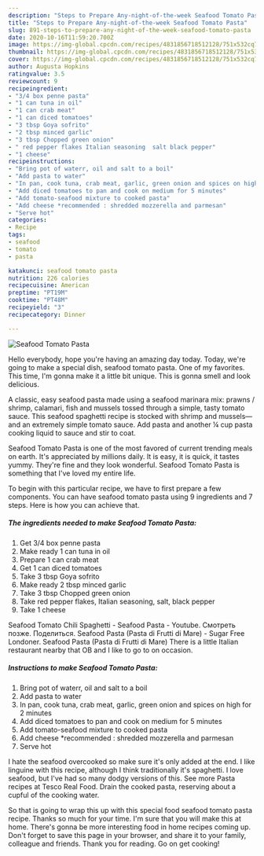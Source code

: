 ```yaml
---
description: "Steps to Prepare Any-night-of-the-week Seafood Tomato Pasta"
title: "Steps to Prepare Any-night-of-the-week Seafood Tomato Pasta"
slug: 891-steps-to-prepare-any-night-of-the-week-seafood-tomato-pasta
date: 2020-10-16T11:59:20.700Z
image: https://img-global.cpcdn.com/recipes/4831856718512128/751x532cq70/seafood-tomato-pasta-recipe-main-photo.jpg
thumbnail: https://img-global.cpcdn.com/recipes/4831856718512128/751x532cq70/seafood-tomato-pasta-recipe-main-photo.jpg
cover: https://img-global.cpcdn.com/recipes/4831856718512128/751x532cq70/seafood-tomato-pasta-recipe-main-photo.jpg
author: Augusta Hopkins
ratingvalue: 3.5
reviewcount: 9
recipeingredient:
- "3/4 box penne pasta"
- "1 can tuna in oil"
- "1 can crab meat"
- "1 can diced tomatoes"
- "3 tbsp Goya sofrito"
- "2 tbsp minced garlic"
- "3 tbsp Chopped green onion"
- " red pepper flakes Italian seasoning  salt black pepper"
- "1 cheese"
recipeinstructions:
- "Bring pot of waterr, oil and salt to a boil"
- "Add pasta to water"
- "In pan, cook tuna, crab meat, garlic, green onion and spices on high for 2 minutes"
- "Add diced tomatoes to pan and cook on medium for 5 minutes"
- "Add tomato-seafood mixture to cooked pasta"
- "Add cheese *recommended : shredded mozzerella and parmesan"
- "Serve hot"
categories:
- Recipe
tags:
- seafood
- tomato
- pasta

katakunci: seafood tomato pasta 
nutrition: 226 calories
recipecuisine: American
preptime: "PT19M"
cooktime: "PT48M"
recipeyield: "3"
recipecategory: Dinner

---
```



![Seafood Tomato Pasta](https://img-global.cpcdn.com/recipes/4831856718512128/751x532cq70/seafood-tomato-pasta-recipe-main-photo.jpg)

Hello everybody, hope you're having an amazing day today. Today, we're going to make a special dish, seafood tomato pasta. One of my favorites. This time, I'm gonna make it a little bit unique. This is gonna smell and look delicious.

A classic, easy seafood pasta made using a seafood marinara mix: prawns / shrimp, calamari, fish and mussels tossed through a simple, tasty tomato sauce. This seafood spaghetti recipe is stocked with shrimp and mussels—and an extremely simple tomato sauce. Add pasta and another ¼ cup pasta cooking liquid to sauce and stir to coat.

Seafood Tomato Pasta is one of the most favored of current trending meals on earth. It's appreciated by millions daily. It is easy, it is quick, it tastes yummy. They're fine and they look wonderful. Seafood Tomato Pasta is something that I've loved my entire life.


To begin with this particular recipe, we have to first prepare a few components. You can have seafood tomato pasta using 9 ingredients and 7 steps. Here is how you can achieve that.

<!--inarticleads1-->

##### The ingredients needed to make Seafood Tomato Pasta:

1. Get 3/4 box penne pasta
1. Make ready 1 can tuna in oil
1. Prepare 1 can crab meat
1. Get 1 can diced tomatoes
1. Take 3 tbsp Goya sofrito
1. Make ready 2 tbsp minced garlic
1. Take 3 tbsp Chopped green onion
1. Take  red pepper flakes, Italian seasoning,  salt, black pepper
1. Take 1 cheese


Seafood Tomato Chili Spaghetti - Seafood Pasta - Youtube. Смотреть позже. Поделиться. Seafood Pasta (Pasta di Frutti di Mare) - Sugar Free Londoner. Seafood Pasta (Pasta di Frutti di Mare) There is a little Italian restaurant nearby that OB and I like to go to on occasion. 

<!--inarticleads2-->

##### Instructions to make Seafood Tomato Pasta:

1. Bring pot of waterr, oil and salt to a boil
1. Add pasta to water
1. In pan, cook tuna, crab meat, garlic, green onion and spices on high for 2 minutes
1. Add diced tomatoes to pan and cook on medium for 5 minutes
1. Add tomato-seafood mixture to cooked pasta
1. Add cheese *recommended : shredded mozzerella and parmesan
1. Serve hot


I hate the seafood overcooked so make sure it&#39;s only added at the end. I like linguine with this recipe, although I think traditionally it&#39;s spaghetti. I love seafood, but I&#39;ve had so many dodgy versions of this. See more Pasta recipes at Tesco Real Food. Drain the cooked pasta, reserving about a cupful of the cooking water. 

So that is going to wrap this up with this special food seafood tomato pasta recipe. Thanks so much for your time. I'm sure that you will make this at home. There's gonna be more interesting food in home recipes coming up. Don't forget to save this page in your browser, and share it to your family, colleague and friends. Thank you for reading. Go on get cooking!
